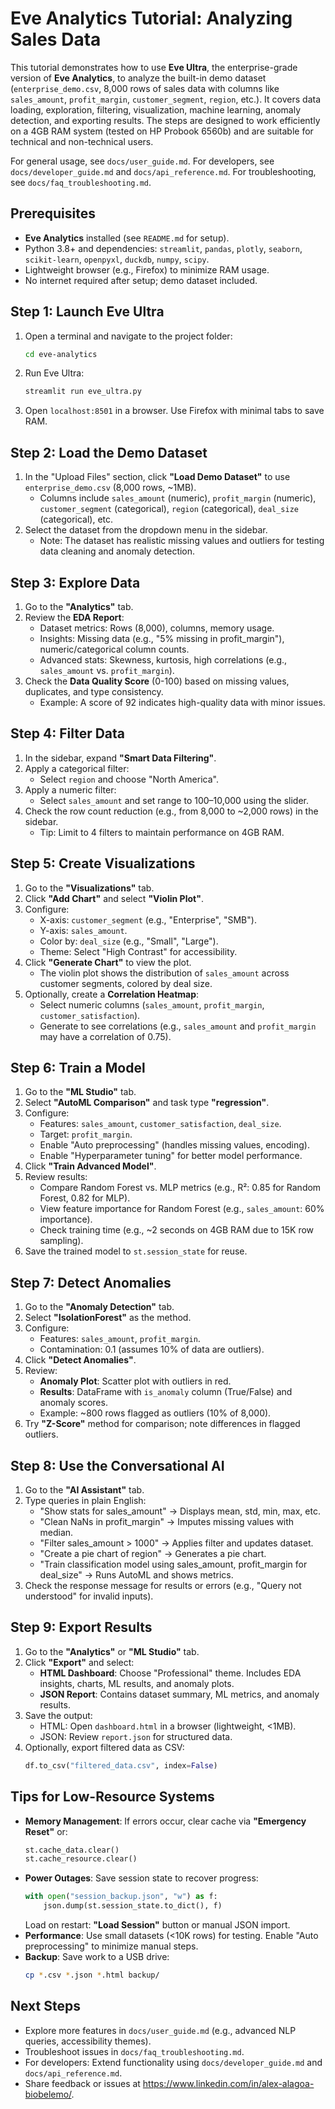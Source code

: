 # Eve Analytics Tutorial: Analyzing Sales Data

This tutorial demonstrates how to use **Eve Ultra**, the enterprise-grade version of **Eve Analytics**, to analyze the built-in demo dataset (`enterprise_demo.csv`, 8,000 rows of sales data with columns like `sales_amount`, `profit_margin`, `customer_segment`, `region`, etc.). It covers data loading, exploration, filtering, visualization, machine learning, anomaly detection, and exporting results. The steps are designed to work efficiently on a 4GB RAM system (tested on HP Probook 6560b) and are suitable for technical and non-technical users.

For general usage, see `docs/user_guide.md`. For developers, see `docs/developer_guide.md` and `docs/api_reference.md`. For troubleshooting, see `docs/faq_troubleshooting.md`.

## Prerequisites
- **Eve Analytics** installed (see `README.md` for setup).
- Python 3.8+ and dependencies: `streamlit`, `pandas`, `plotly`, `seaborn`, `scikit-learn`, `openpyxl`, `duckdb`, `numpy`, `scipy`.
- Lightweight browser (e.g., Firefox) to minimize RAM usage.
- No internet required after setup; demo dataset included.

## Step 1: Launch Eve Ultra
1. Open a terminal and navigate to the project folder:
   ```bash
   cd eve-analytics
   ```
2. Run Eve Ultra:
   ```bash
   streamlit run eve_ultra.py
   ```
3. Open `localhost:8501` in a browser. Use Firefox with minimal tabs to save RAM.

## Step 2: Load the Demo Dataset
1. In the "Upload Files" section, click **"Load Demo Dataset"** to use `enterprise_demo.csv` (8,000 rows, ~1MB).
   - Columns include `sales_amount` (numeric), `profit_margin` (numeric), `customer_segment` (categorical), `region` (categorical), `deal_size` (categorical), etc.
2. Select the dataset from the dropdown menu in the sidebar.
   - Note: The dataset has realistic missing values and outliers for testing data cleaning and anomaly detection.

## Step 3: Explore Data
1. Go to the **"Analytics"** tab.
2. Review the **EDA Report**:
   - Dataset metrics: Rows (8,000), columns, memory usage.
   - Insights: Missing data (e.g., "5% missing in profit_margin"), numeric/categorical column counts.
   - Advanced stats: Skewness, kurtosis, high correlations (e.g., `sales_amount` vs. `profit_margin`).
3. Check the **Data Quality Score** (0-100) based on missing values, duplicates, and type consistency.
   - Example: A score of 92 indicates high-quality data with minor issues.

## Step 4: Filter Data
1. In the sidebar, expand **"Smart Data Filtering"**.
2. Apply a categorical filter:
   - Select `region` and choose "North America".
3. Apply a numeric filter:
   - Select `sales_amount` and set range to 100–10,000 using the slider.
4. Check the row count reduction (e.g., from 8,000 to ~2,000 rows) in the sidebar.
   - Tip: Limit to 4 filters to maintain performance on 4GB RAM.

## Step 5: Create Visualizations
1. Go to the **"Visualizations"** tab.
2. Click **"Add Chart"** and select **"Violin Plot"**.
3. Configure:
   - X-axis: `customer_segment` (e.g., "Enterprise", "SMB").
   - Y-axis: `sales_amount`.
   - Color by: `deal_size` (e.g., "Small", "Large").
   - Theme: Select "High Contrast" for accessibility.
4. Click **"Generate Chart"** to view the plot.
   - The violin plot shows the distribution of `sales_amount` across customer segments, colored by deal size.
5. Optionally, create a **Correlation Heatmap**:
   - Select numeric columns (`sales_amount`, `profit_margin`, `customer_satisfaction`).
   - Generate to see correlations (e.g., `sales_amount` and `profit_margin` may have a correlation of 0.75).

## Step 6: Train a Model
1. Go to the **"ML Studio"** tab.
2. Select **"AutoML Comparison"** and task type **"regression"**.
3. Configure:
   - Features: `sales_amount`, `customer_satisfaction`, `deal_size`.
   - Target: `profit_margin`.
   - Enable "Auto preprocessing" (handles missing values, encoding).
   - Enable "Hyperparameter tuning" for better model performance.
4. Click **"Train Advanced Model"**.
5. Review results:
   - Compare Random Forest vs. MLP metrics (e.g., R²: 0.85 for Random Forest, 0.82 for MLP).
   - View feature importance for Random Forest (e.g., `sales_amount`: 60% importance).
   - Check training time (e.g., ~2 seconds on 4GB RAM due to 15K row sampling).
6. Save the trained model to `st.session_state` for reuse.

## Step 7: Detect Anomalies
1. Go to the **"Anomaly Detection"** tab.
2. Select **"IsolationForest"** as the method.
3. Configure:
   - Features: `sales_amount`, `profit_margin`.
   - Contamination: 0.1 (assumes 10% of data are outliers).
4. Click **"Detect Anomalies"**.
5. Review:
   - **Anomaly Plot**: Scatter plot with outliers in red.
   - **Results**: DataFrame with `is_anomaly` column (True/False) and anomaly scores.
   - Example: ~800 rows flagged as outliers (10% of 8,000).
6. Try **"Z-Score"** method for comparison; note differences in flagged outliers.

## Step 8: Use the Conversational AI
1. Go to the **"AI Assistant"** tab.
2. Type queries in plain English:
   - "Show stats for sales_amount" → Displays mean, std, min, max, etc.
   - "Clean NaNs in profit_margin" → Imputes missing values with median.
   - "Filter sales_amount > 1000" → Applies filter and updates dataset.
   - "Create a pie chart of region" → Generates a pie chart.
   - "Train classification model using sales_amount, profit_margin for deal_size" → Runs AutoML and shows metrics.
3. Check the response message for results or errors (e.g., "Query not understood" for invalid inputs).

## Step 9: Export Results
1. Go to the **"Analytics"** or **"ML Studio"** tab.
2. Click **"Export"** and select:
   - **HTML Dashboard**: Choose "Professional" theme. Includes EDA insights, charts, ML results, and anomaly plots.
   - **JSON Report**: Contains dataset summary, ML metrics, and anomaly results.
3. Save the output:
   - HTML: Open `dashboard.html` in a browser (lightweight, <1MB).
   - JSON: Review `report.json` for structured data.
4. Optionally, export filtered data as CSV:
   ```python
   df.to_csv("filtered_data.csv", index=False)
   ```

## Tips for Low-Resource Systems
- **Memory Management**: If errors occur, clear cache via **"Emergency Reset"** or:
  ```python
  st.cache_data.clear()
  st.cache_resource.clear()
  ```
- **Power Outages**: Save session state to recover progress:
  ```python
  with open("session_backup.json", "w") as f:
      json.dump(st.session_state.to_dict(), f)
  ```
  Load on restart: **"Load Session"** button or manual JSON import.
- **Performance**: Use small datasets (<10K rows) for testing. Enable "Auto preprocessing" to minimize manual steps.
- **Backup**: Save work to a USB drive:
  ```bash
  cp *.csv *.json *.html backup/
  ```

## Next Steps
- Explore more features in `docs/user_guide.md` (e.g., advanced NLP queries, accessibility themes).
- Troubleshoot issues in `docs/faq_troubleshooting.md`.
- For developers: Extend functionality using `docs/developer_guide.md` and `docs/api_reference.md`.
- Share feedback or issues at https://www.linkedin.com/in/alex-alagoa-biobelemo/.
